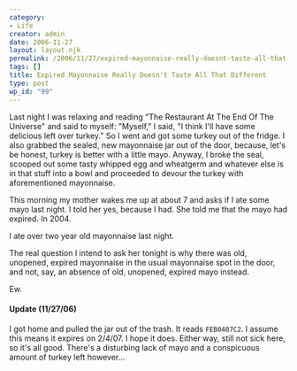 ```yaml
---
category:
- Life
creator: admin
date: 2006-11-27
layout: layout.njk
permalink: /2006/11/27/expired-mayonnaise-really-doesnt-taste-all-that-different/
tags: []
title: Expired Mayonnaise Really Doesn't Taste All That Different
type: post
wp_id: "99"
---
```


Last night I was relaxing and reading "The Restaurant At The End Of The Universe" and said to myself: "Myself," I said, "I think I'll have some delicious left over turkey."  So I went and got some turkey out of the fridge.  I also grabbed the sealed, new mayonnaise jar out of the door, because, let's be honest, turkey is better with a little mayo.  Anyway, I broke the seal, scooped out some tasty whipped egg and wheatgerm and whatever else is in that stuff into a bowl and proceeded to devour the turkey with aforementioned mayonnaise.

This morning my mother wakes me up at about 7 and asks if I ate some mayo last night.  I told her yes, because I had.  She told me that the mayo had expired.  In 2004.

I ate over two year old mayonnaise last night.

The real question I intend to ask her tonight is why there was old, unopened, expired mayonnaise in the usual mayonnaise spot in the door, and not, say, an absence of old, unopened, expired mayo instead.

Ew.

#### Update (11/27/06)

I got home and pulled the jar out of the trash.  It reads `FEB0407C2`. I assume this means it expires on 2/4/07.  I hope it does.  Either way, still not sick here, so it's all good.  There's a disturbing lack of mayo and a conspicuous amount of turkey left however...
